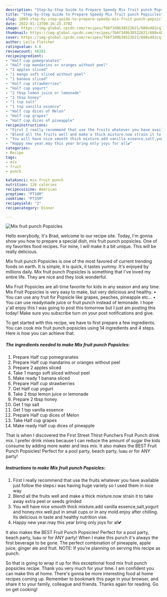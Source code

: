 ```yaml
---
description: "Step-by-Step Guide to Prepare Speedy Mix fruit punch Popsicles"
title: "Step-by-Step Guide to Prepare Speedy Mix fruit punch Popsicles"
slug: 1899-step-by-step-guide-to-prepare-speedy-mix-fruit-punch-popsicles
date: 2022-01-13T00:16:25.370Z
image: https://img-global.cpcdn.com/recipes/fb6f3d9b38522621/680x482cq70/mix-fruit-punch-popsicles-recipe-main-photo.jpg
thumbnail: https://img-global.cpcdn.com/recipes/fb6f3d9b38522621/680x482cq70/mix-fruit-punch-popsicles-recipe-main-photo.jpg
cover: https://img-global.cpcdn.com/recipes/fb6f3d9b38522621/680x482cq70/mix-fruit-punch-popsicles-recipe-main-photo.jpg
author: Leila Fletcher
ratingvalue: 4.6
reviewcount: 48281
recipeingredient:
- "Half cup pomegranates"
- "Half cup mandarins or oranges without peel"
- "2 apples sliced"
- "1 mango soft sliced without peel"
- "1 banana sliced"
- "Half cup strawberries"
- "Half cup yogurt"
- "2 tbsp lemon juice or lemonade"
- "2 tbsp honey"
- "1 tsp salt"
- "1 tsp vanilla essence"
- "Half cup dices of Melon"
- "Half cup grapes"
- "Half cup dices of pineapple"
recipeinstructions:
- "First I really recommend that use the fruits whatever you have available just follow the steps.i was having huge variety so I used them in nice way"
- "Blend all the fruits well and make a thick mixture.now strain it to take away extra peel or seeds grinded"
- "You will have nice smooth thick mixture.add vanilla essence,salt,yogurt and honey.mix well.put in small cups or in any mold.enjoy after chilling. Its delicious in taste and healthy nutrition vise."
- "Happy new year.may this year bring only joys for all💕"
categories:
- Recipe
tags:
- mix
- fruit
- punch

katakunci: mix fruit punch 
nutrition: 126 calories
recipecuisine: American
preptime: "PT10M"
cooktime: "PT35M"
recipeyield: "2"
recipecategory: Dinner

---
```



![Mix fruit punch Popsicles](https://img-global.cpcdn.com/recipes/fb6f3d9b38522621/680x482cq70/mix-fruit-punch-popsicles-recipe-main-photo.jpg)

Hello everybody, it's Brad, welcome to our recipe site. Today, I'm gonna show you how to prepare a special dish, mix fruit punch popsicles. One of my favorites food recipes. For mine, I will make it a bit unique. This will be really delicious.

Mix fruit punch Popsicles is one of the most favored of current trending foods on earth. It is simple, it is quick, it tastes yummy. It's enjoyed by millions daily. Mix fruit punch Popsicles is something that I've loved my entire life. They are nice and they look wonderful.

Mix Fruit Popsicles are all-time favorite for kids in any season and any time. Mix Fruit Popsicles is very easy to make, but very delicious and healthy. • You can use any fruit for Popsicle like grapes, peaches, pineapple etc… • You can use readymade juice or fruit punch instead of lemonade. I hope y&#39;all enjoy this I was going to post this tomorrow but I just am posting this today! Make sure you subscribe turn on your post notifications and give.


To get started with this recipe, we have to first prepare a few ingredients. You can cook mix fruit punch popsicles using 14 ingredients and 4 steps. Here is how you can achieve that.

<!--inarticleads1-->

##### The ingredients needed to make Mix fruit punch Popsicles:

1. Prepare Half cup pomegranates
1. Prepare Half cup mandarins or oranges without peel
1. Prepare 2 apples sliced
1. Take 1 mango soft sliced without peel
1. Make ready 1 banana sliced
1. Prepare Half cup strawberries
1. Get Half cup yogurt
1. Take 2 tbsp lemon juice or lemonade
1. Prepare 2 tbsp honey
1. Get 1 tsp salt
1. Get 1 tsp vanilla essence
1. Prepare Half cup dices of Melon
1. Take Half cup grapes
1. Make ready Half cup dices of pineapple


That is when I discovered the First Street Thirst Punchers Fruit Punch drink mix. I prefer drink mixes because I can reduce the amount of sugar the kids consume by adding more water and less mix. It also makes the BEST Fruit Punch Popsicles! Perfect for a pool party, beach party, luau or for ANY party! 

<!--inarticleads2-->

##### Instructions to make Mix fruit punch Popsicles:

1. First I really recommend that use the fruits whatever you have available just follow the steps.i was having huge variety so I used them in nice way
1. Blend all the fruits well and make a thick mixture.now strain it to take away extra peel or seeds grinded
1. You will have nice smooth thick mixture.add vanilla essence,salt,yogurt and honey.mix well.put in small cups or in any mold.enjoy after chilling. Its delicious in taste and healthy nutrition vise.
1. Happy new year.may this year bring only joys for all💕


It also makes the BEST Fruit Punch Popsicles! Perfect for a pool party, beach party, luau or for ANY party! When I make this punch it&#39;s always the first beverage to be gone. The perfect combination of pineapple, apple juice, ginger ale and fruit. NOTE: If you&#39;re planning on serving this recipe as punch. 

So that is going to wrap it up for this exceptional food mix fruit punch popsicles recipe. Thank you very much for your time. I am confident you can make this at home. There's gonna be more interesting food at home recipes coming up. Remember to bookmark this page in your browser, and share it to your family, colleague and friends. Thanks again for reading. Go on get cooking!
